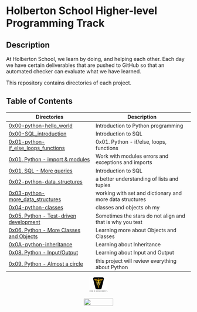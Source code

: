# Holberton School Higher-level Programming Track

## Description

At Holberton School, we learn by doing, and helping each other. Each day we have certain deliverables that are pushed to GitHub so that an automated checker can evaluate what we have learned.

This repository contains directories of each project.

## Table of Contents

| Directories                                                                                                                                                             | Description                                               |
| ----------------------------------------------------------------------------------------------------------------------------------------------------------------------- | --------------------------------------------------------- |
| [0x00-python-hello_world](https://github.com/ronroeandassociates/holbertonschool-higher_level_programming/tree/main/0x00-python-hello_world)                            | Introduction to Python programming                        |
| [0x00-SQL_introduction](https://github.com/ronroeandassociates/holbertonschool-higher_level_programming/tree/main/0x00-SQL_introduction)                                | Introduction to SQL                                       |
| [0x01-python-if_else_loops_functions](https://github.com/ronroeandassociates/holbertonschool-higher_level_programming/tree/main/0x01-python-if_else_loops_functions)    | 0x01. Python - if/else, loops, functions                  |
| [0x01. Python - import & modules](https://github.com/ronroeandassociates/holbertonschool-higher_level_programming/tree/main/0x01-python-import_modules)                 | Work with modules errors and exceptions and imports       |
| [0x01. SQL - More queries](https://github.com/ronroeandassociates/holbertonschool-higher_level_programming/tree/main/0x01-SQL_more_queries)                             | Introduction to SQL                                       |
| [0x02-python-data_structures](https://github.com/ronroeandassociates/holbertonschool-higher_level_programming/blob/main/0x02-python-data_structures)                    | a better understanding of lists and tuples                |
| [0x03-python-more_data_structures](https://github.com/ronroeandassociates/holbertonschool-higher_level_programming/blob/main/0x03-python-more_data_structures)          | working with set and dictionary and more data structures  |
| [0x04-python-classes](https://github.com/ronroeandassociates/holbertonschool-higher_level_programming/blob/main/0x04-python-classes)                                    | classes and objects oh my                                 |
| [0x05. Python - Test-driven development](https://github.com/ronroeandassociates/holbertonschool-higher_level_programming/blob/main/0x07-python-test_driven_development) | Sometimes the stars do not align and that is why you test |
| [0x06. Python - More Classes and Objects](https://github.com/ronroeandassociates/holbertonschool-higher_level_programming/blob/main/0x06-python-more_classes)           | Learning more about Objects and Classes                   |
| [0x0A-python-inheritance](https://github.com/ronroeandassociates/holbertonschool-higher_level_programming/blob/main/0x0A-python-inheritance)                            | Learning about Inheritance                                |
| [0x08. Python - Input/Output](https://github.com/ronroeandassociates/holbertonschool-higher_level_programming/blob/main/0x0B-python-input_output)                       | Learning about Input and Output                           |
| [0x09. Python - Almost a circle](https://github.com/ronroeandassociates/holbertonschool-higher_level_programming/blob/main/0x0C-python-almost_a_circle)                 | this project will review everything about Python          |

<p align="center">
<img src="/images/roeHR-01.png" width=10% height=10%>
</p>
<p align="center">
<img src="images/colored-photologo-#009999.png" width=40% height=30%>
</p>
